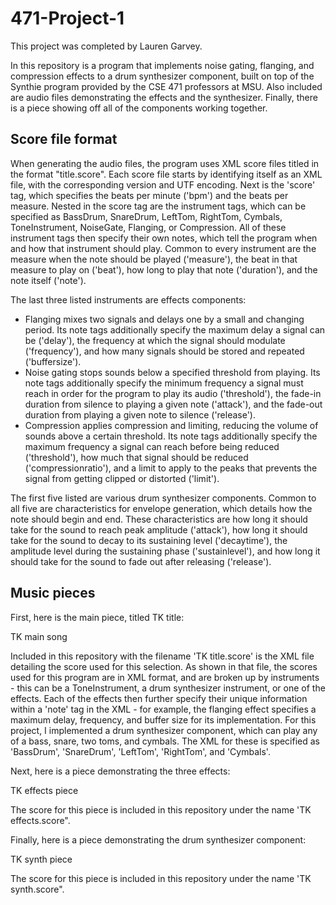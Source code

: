# 471-Project-1

This project was completed by Lauren Garvey.

In this repository is a program that implements noise gating, flanging, and compression effects to a drum synthesizer component, built on top of the Synthie program provided by the CSE 471 professors at MSU. Also included are audio files demonstrating the effects and the synthesizer. Finally, there is a piece showing off all of the components working together.

## Score file format

When generating the audio files, the program uses XML score files titled in the format "title.score". Each score file starts by identifying itself as an XML file, with the corresponding version and UTF encoding. Next is the 'score' tag, which specifies the beats per minute ('bpm') and the beats per measure. Nested in the score tag are the instrument tags, which can be specified as BassDrum, SnareDrum, LeftTom, RightTom, Cymbals, ToneInstrument, NoiseGate, Flanging, or Compression. All of these instrument tags then specify their own notes, which tell the program when and how that instrument should play. Common to every instrument are the measure when the note should be played ('measure'), the beat in that measure to play on ('beat'), how long to play that note ('duration'), and the note itself ('note').

The last three listed instruments are effects components:

- Flanging mixes two signals and delays one by a small and changing period. Its note tags additionally specify the maximum delay a signal can be ('delay'), the frequency at which the signal should modulate ('frequency'), and how many signals should be stored and repeated ('buffersize').
- Noise gating stops sounds below a specified threshold from playing. Its note tags additionally specify the minimum frequency a signal must reach in order for the program to play its audio ('threshold'), the fade-in duration from silence to playing a given note ('attack'), and the fade-out duration from playing a given note to silence ('release').
- Compression applies compression and limiting, reducing the volume of sounds above a certain threshold. Its note tags additionally specify the maximum frequency a signal can reach before being reduced ('threshold'), how much that signal should be reduced ('compressionratio'), and a limit to apply to the peaks that prevents the signal from getting clipped or distorted ('limit').

The first five listed are various drum synthesizer components. Common to all five are characteristics for envelope generation, which details how the note should begin and end. These characteristics are how long it should take for the sound to reach peak amplitude ('attack'), how long it should take for the sound to decay to its sustaining level ('decaytime'), the amplitude level during the sustaining phase ('sustainlevel'), and how long it should take for the sound to fade out after releasing ('release').

## Music pieces

First, here is the main piece, titled TK title:

TK main song

Included in this repository with the filename 'TK title.score' is the XML file detailing the score used for this selection. As shown in that file, the scores used for this program are in XML format, and are broken up by instruments - this can be a ToneInstrument, a drum synthesizer instrument, or one of the effects. Each of the effects then further specify their unique information within a 'note' tag in the XML - for example, the flanging effect specifies a maximum delay, frequency, and buffer size for its implementation. For this project, I implemented a drum synthesizer component, which can play any of a bass, snare, two toms, and cymbals. The XML for these is specified as 'BassDrum', 'SnareDrum', 'LeftTom', 'RightTom', and 'Cymbals'.

Next, here is a piece demonstrating the three effects:

TK effects piece

The score for this piece is included in this repository under the name 'TK effects.score".

Finally, here is a piece demonstrating the drum synthesizer component:

TK synth piece

The score for this piece is included in this repository under the name 'TK synth.score".
